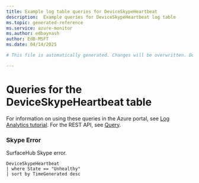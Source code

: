 ```yaml
---
title: Example log table queries for DeviceSkypeHeartbeat
description:  Example queries for DeviceSkypeHeartbeat log table
ms.topic: generated-reference
ms.service: azure-monitor
ms.author: edbaynash
author: EdB-MSFT
ms.date: 04/14/2025

# This file is automatically generated. Changes will be overwritten. Do not change this file directly. 

---
```


# Queries for the DeviceSkypeHeartbeat table

For information on using these queries in the Azure portal, see [Log Analytics tutorial](/azure/azure-monitor/logs/log-analytics-tutorial). For the REST API, see [Query](/azure/azure-monitor/logs/api/overview).


### Skype Error  


SurfaceHub Skype error.  

```query
DeviceSkypeHeartbeat
| where State == "Unhealthy" 
| sort by TimeGenerated desc
```

